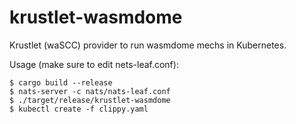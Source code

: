# krustlet-wasmdome

Krustlet (waSCC) provider to run wasmdome mechs in Kubernetes.

Usage (make sure to edit nets-leaf.conf):

```console
$ cargo build --release
$ nats-server -c nats/nats-leaf.conf
$ ./target/release/krustlet-wasmdome
$ kubectl create -f clippy.yaml
```
